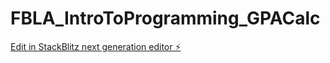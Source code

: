# FBLA_IntroToProgramming_GPACalc

[Edit in StackBlitz next generation editor ⚡️](https://stackblitz.com/~/github.com/Little6thingys/FBLA_IntroToProgramming_GPACalc)